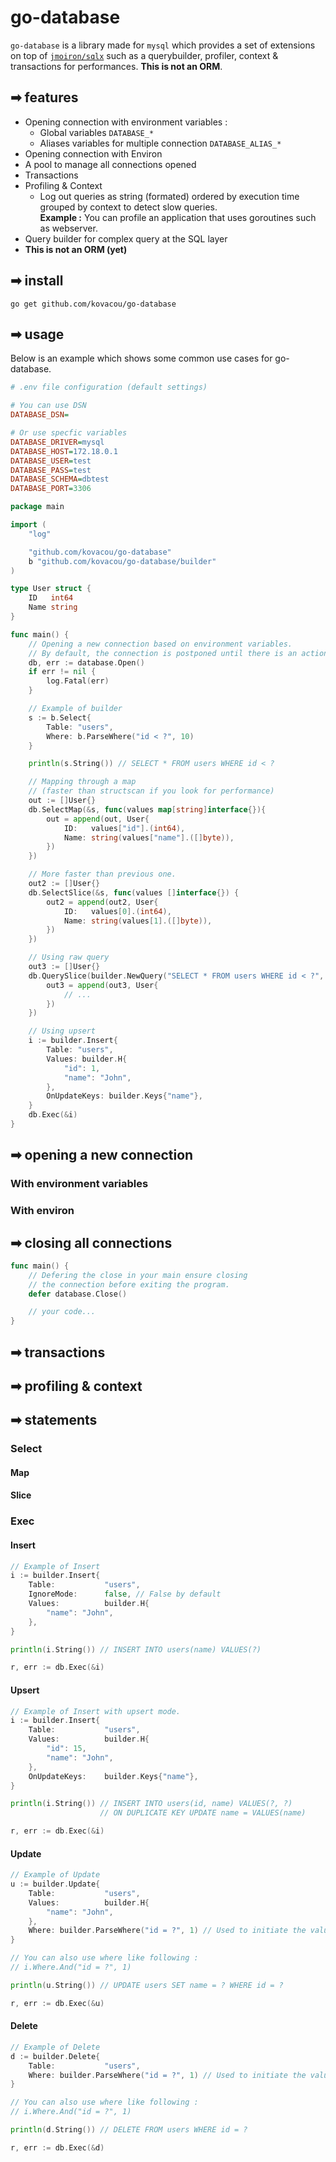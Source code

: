 # go-database

`go-database` is a library made for `mysql` which provides a set of extensions on top of [`jmoiron/sqlx`](https://github.com/jmoiron/sqlx) such as a querybuilder, profiler, context & transactions for performances. **This is not an ORM**.

## ➡ features

- Opening connection with environment variables :
    - Global variables `DATABASE_*`
    - Aliases variables for multiple connection `DATABASE_ALIAS_*`
- Opening connection with Environ
- A pool to manage all connections opened
- Transactions
- Profiling & Context
    - Log out queries as string (formated) ordered by execution time grouped by context to detect slow queries.  
    **Example :** You can profile an application that uses goroutines such as webserver.
- Query builder for complex query at the SQL layer
- **This is not an ORM (yet)**

## ➡ install

`go get github.com/kovacou/go-database`

## ➡ usage

Below is an example which shows some common use cases for go-database. 

```ini
# .env file configuration (default settings)

# You can use DSN
DATABASE_DSN=

# Or use specfic variables
DATABASE_DRIVER=mysql
DATABASE_HOST=172.18.0.1
DATABASE_USER=test
DATABASE_PASS=test
DATABASE_SCHEMA=dbtest
DATABASE_PORT=3306
```

```go
package main

import (
    "log"

    "github.com/kovacou/go-database"
    b "github.com/kovacou/go-database/builder"
)

type User struct {
    ID   int64
    Name string
}

func main() {
    // Opening a new connection based on environment variables.
    // By default, the connection is postponed until there is an action. 
    db, err := database.Open()
    if err != nil {
        log.Fatal(err)
    }

    // Example of builder
    s := b.Select{
        Table: "users",
        Where: b.ParseWhere("id < ?", 10)
    }

    println(s.String()) // SELECT * FROM users WHERE id < ?

    // Mapping through a map
    // (faster than structscan if you look for performance)
    out := []User{}
    db.SelectMap(&s, func(values map[string]interface{}){
        out = append(out, User{
            ID:   values["id"].(int64),
            Name: string(values["name"].([]byte)),
        })
    })

    // More faster than previous one.
    out2 := []User{}
    db.SelectSlice(&s, func(values []interface{}) {
        out2 = append(out2, User{
            ID:   values[0].(int64),
            Name: string(values[1].([]byte)),
        })
    })

    // Using raw query
    out3 := []User{}
    db.QuerySlice(builder.NewQuery("SELECT * FROM users WHERE id < ?", 10), func(values []interface{}) {
        out3 = append(out3, User{
            // ...
        })
    })

    // Using upsert
    i := builder.Insert{
        Table: "users",
        Values: builder.H{
            "id": 1,
            "name": "John",
        },
        OnUpdateKeys: builder.Keys{"name"},
    }
    db.Exec(&i)
}
```

## ➡ opening a new connection
### **With environment variables**
### **With environ**

## ➡ closing all connections

```go
func main() {
    // Defering the close in your main ensure closing 
    // the connection before exiting the program.
    defer database.Close()

    // your code...
}
```

## ➡ transactions

## ➡ profiling & context

## ➡ statements

### Select


#### Map

#### Slice

### Exec

#### Insert
```go
// Example of Insert
i := builder.Insert{
    Table:           "users",
    IgnoreMode:      false, // False by default
    Values:          builder.H{
        "name": "John",
    },
}

println(i.String()) // INSERT INTO users(name) VALUES(?) 

r, err := db.Exec(&i)
```

#### Upsert

```go
// Example of Insert with upsert mode.
i := builder.Insert{
    Table:           "users",
    Values:          builder.H{
        "id": 15,
        "name": "John",
    },
    OnUpdateKeys:    builder.Keys{"name"},
}

println(i.String()) // INSERT INTO users(id, name) VALUES(?, ?) 
                    // ON DUPLICATE KEY UPDATE name = VALUES(name) 

r, err := db.Exec(&i)
```

#### Update

```go
// Example of Update
u := builder.Update{
    Table:           "users",
    Values:          builder.H{
        "name": "John",
    },
    Where: builder.ParseWhere("id = ?", 1) // Used to initiate the value (if needed)
}

// You can also use where like following :
// i.Where.And("id = ?", 1)

println(u.String()) // UPDATE users SET name = ? WHERE id = ?

r, err := db.Exec(&u)
```

#### Delete

```go
// Example of Delete
d := builder.Delete{
    Table:           "users",
    Where: builder.ParseWhere("id = ?", 1) // Used to initiate the value (if needed)
}

// You can also use where like following :
// i.Where.And("id = ?", 1)

println(d.String()) // DELETE FROM users WHERE id = ?

r, err := db.Exec(&d)
```